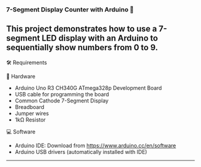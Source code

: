 ### 7-Segment Display Counter with Arduino 🔢
This project demonstrates how to use a 7-segment LED display with an Arduino to sequentially show numbers from 0 to 9.
---

🛠️ Requirements

🔧 Hardware
*  Arduino Uno R3 CH340G ATmega328p Development Board
*  USB cable for programming the board
*  Common Cathode 7-Segment Display
*  Breadboard
*  Jumper wires
*  1kΩ Resistor

💻 Software
*  Arduino IDE: Download from https://www.arduino.cc/en/software
*  Arduino USB drivers (automatically installed with IDE)
---




